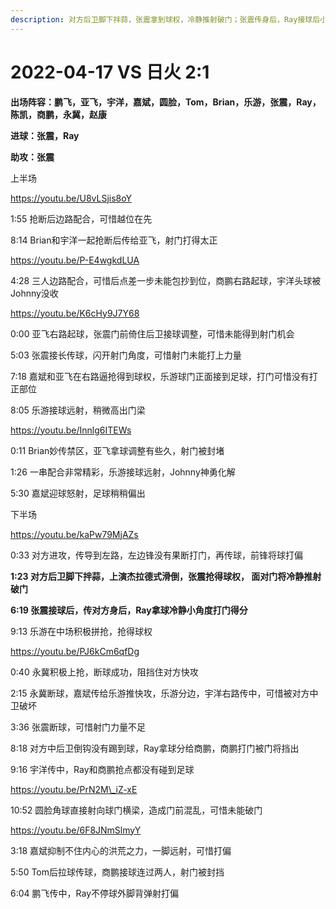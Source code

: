 ```yaml
---
description: 对方后卫脚下拌蒜，张震拿到球权，冷静推射破门；张震传身后，Ray接球后小角度打门得分
---
```


# 2022-04-17 VS 日火 2:1

**出场阵容：鹏飞，亚飞，宇洋，嘉斌，圆脸，Tom，Brian，乐游，张震，Ray，陈凯，商鹏，永冀，赵康**

**进球：张震，Ray**

**助攻：张震**

上半场

https://youtu.be/U8vLSjis8oY

1:55 抢断后边路配合，可惜越位在先&#x20;

8:14 Brian和宇洋一起抢断后传给亚飞，射门打得太正

https://youtu.be/P-E4wgkdLUA

4:28 三人边路配合，可惜后点差一步未能包抄到位，商鹏右路起球，宇洋头球被Johnny没收

https://youtu.be/K6cHy9J7Y68

0:00 亚飞右路起球，张震门前倚住后卫接球调整，可惜未能得到射门机会&#x20;

5:03 张震接长传球，闪开射门角度，可惜射门未能打上力量&#x20;

7:18 嘉斌和亚飞在右路逼抢得到球权，乐游球门正面接到足球，打门可惜没有打正部位&#x20;

8:05 乐游接球远射，稍微高出门梁

https://youtu.be/Innlg6ITEWs

0:11 Brian妙传禁区，亚飞拿球调整有些久，射门被封堵&#x20;

1:26 一串配合非常精彩，乐游接球远射，Johnny神勇化解&#x20;

5:30 嘉斌迎球怒射，足球稍稍偏出

下半场

https://youtu.be/kaPw79MjAZs

0:33 对方进攻，传导到左路，左边锋没有果断打门，再传球，前锋将球打偏&#x20;

**1:23 对方后卫脚下拌蒜，上演杰拉德式滑倒，张震抢得球权， 面对门将冷静推射破门**&#x20;

**6:19 张震接球后，传对方身后，Ray拿球冷静小角度打门得分**&#x20;

9:13 乐游在中场积极拼抢，抢得球权

https://youtu.be/PJ6kCm6qfDg

0:40 永冀积极上抢，断球成功，阻挡住对方快攻&#x20;

2:15 永冀断球，嘉斌传给乐游推快攻，乐游分边，宇洋右路传中，可惜被对方中卫破坏&#x20;

3:36 张震断球，可惜射门力量不足&#x20;

8:18 对方中后卫倒钩没有踢到球，Ray拿球分给商鹏，商鹏打门被门将挡出&#x20;

9:16 宇洋传中，Ray和商鹏抢点都没有碰到足球

https://youtu.be/PrN2M\_iZ-xE

10:52 圆脸角球直接射向球门横梁，造成门前混乱，可惜未能破门

https://youtu.be/6F8JNmSlmyY

3:18 嘉斌抑制不住内心的洪荒之力，一脚远射，可惜打偏&#x20;

5:50 Tom后拉球传球，商鹏接球连过两人，射门被封挡&#x20;

6:04 鹏飞传中，Ray不停球外脚背弹射打偏
